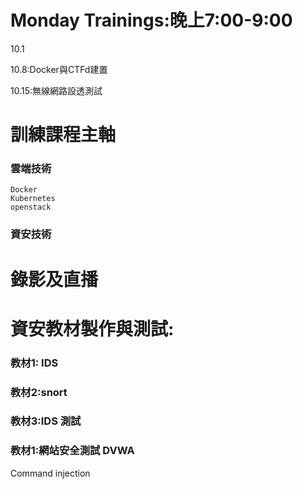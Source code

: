 # Monday Trainings:晚上7:00-9:00


10.1

10.8:Docker與CTFd建置

10.15:無線網路設透測試


# 訓練課程主軸

### 雲端技術
```
Docker
Kubernetes
openstack
```
### 資安技術



# 錄影及直播

# 資安教材製作與測試:

### 教材1: IDS 

### 教材2:snort

### 教材3:IDS 測試

### 教材1:網站安全測試 DVWA
Command injection





